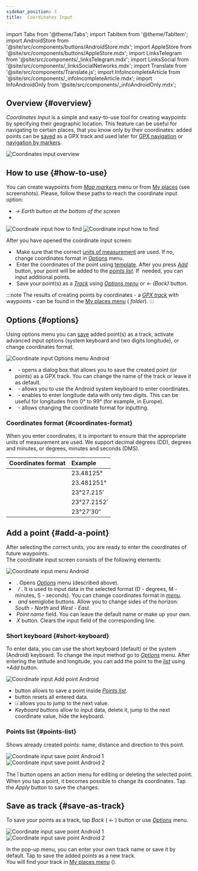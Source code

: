 ```yaml
---
sidebar_position: 3
title:  Coordinates Input
---
```


import Tabs from '@theme/Tabs';
import TabItem from '@theme/TabItem';
import AndroidStore from '@site/src/components/buttons/AndroidStore.mdx';
import AppleStore from '@site/src/components/buttons/AppleStore.mdx';
import LinksTelegram from '@site/src/components/_linksTelegram.mdx';
import LinksSocial from '@site/src/components/_linksSocialNetworks.mdx';
import Translate from '@site/src/components/Translate.js';
import InfoIncompleteArticle from '@site/src/components/_infoIncompleteArticle.mdx';
import InfoAndroidOnly from '@site/src/components/_infoAndroidOnly.mdx';


<InfoAndroidOnly />

## Overview {#overview}

*Coordinates Input* is a simple and easy-to-use tool for creating waypoints by specifying their geographic location. This feature can be useful for navigating to certain places, that you know only by their coordinates: added points can be [saved](#save-as-track) as a GPX track and used later for [GPX navigation](../navigation/setup/gpx-navigation.md) or [navigation by markers](../navigation/setup/markers-navigation.md#add-gpx).  

![Coordinates input overview](@site/static/img/plan-route/coordinates_input/coordinates_input_overview.png) 

## How to use {#how-to-use}

You can create waypoints from *[Map markers](../personal/markers.md#actions)* menu or from [My places](../personal/myplaces.md) (see screenshots). Please, follow these paths to reach the coordinate input option:
  - *<Translate android="true" ids="shared_string_menu,shared_string_my_places,shared_string_gpx_tracks"/> → Earth button at the bottom of the screen*
  - *<Translate android="true" ids="shared_string_menu,map_markers_item,shared_string_more_without_dots,coordinate_input"/>*

![Coordinate input how to find](@site/static/img/plan-route/coordinates_input/coordinates_input_how_to_find_1.png) ![Coordinate input how to find](@site/static/img/plan-route/coordinates_input/coordinates_input_how_to_find_2.png) 

After you have opened the coordinate input screen:

- &nbsp;Make sure that the correct [units of measurement](#coordinates-format) are used. If no, change coordinates format in [Options](#options) menu.  
- &nbsp;Enter the coordinates of the point using [template](#add-a-point). After you press *[Add](#add-a-point)* button, your point will be added to the *[points list](#points-list)*. If &nbsp;needed, you can input additional points.  
- &nbsp;Save your point(s) as a *[Track](../personal/tracks/manage-tracks.md)* using *[Options menu](#options)* or &#8592; *(Back)* button.  

:::note
The results of creating points by coordinates - a *[GPX track](../personal/tracks/manage-tracks.md)* with waypoints - can be found in the [My places menu](../personal/myplaces.md) (*<Translate android="true" ids="shared_string_menu,shared_string_my_places,shared_string_gpx_tracks,map_markers_item"/> folder*).
:::

## Options {#options}

Using options menu you can [save](#save-as-track) added point(s) as a track, activate advanced input options (system keyboard and two digits longitude), or change coordinates format.

![Coordinate input Options menu Android](@site/static/img/plan-route/coordinates_input/coordinates_input_options.png)

- &nbsp;*<Translate android="true" ids="coord_input_save_as_track"/>* - opens a dialog box that allows you to save the created point (or points) as a GPX track. You can change the name of&nbsp;the track or leave it as default.
- &nbsp;*<Translate android="true" ids="use_system_keyboard"/>* - allows you to use the Android system keyboard to enter coordinates.
- &nbsp;*<Translate android="true" ids="use_two_digits_longitude"/>* - enables to enter longitude data with only two digits. This can be useful for longitudes from 0° to 99° (for example, in Europe).
- &nbsp;*<Translate android="true" ids="coordinates_format"/>* - allows changing the coordinate format for inputting.  

### Coordinates format {#coordinates-format}

When you enter coordinates, it is important to ensure that the appropriate units of measurement are used. We support decimal degrees&nbsp;(DD), degrees and minutes, or degrees, minutes and seconds&nbsp;(DMS).  

|Coordinates format| Example |
|:------|:------|
|<Translate android="true" ids="dd_ddddd_format"/> |23.48125°|
|<Translate android="true" ids="dd_dddddd_format"/> | 23.481251°|
|<Translate android="true" ids="dd_mm_mmm_format"/> | 23°27.215′|
|<Translate android="true" ids="dd_mm_mmmm_format"/> | 23°27.2152′|
|<Translate android="true" ids="dd_mm_ss_format"/> | 23°27′30″|

## Add a point {#add-a-point}

After selecting the correct units, you are ready to enter the coordinates of future waypoints.  
The coordinate input screen consists of the following elements:

![Coordinate input menu Android](@site/static/img/plan-route/coordinates_input/coordinates_input_add_point.png) 

- &nbsp;*<Translate android="true" ids="shared_string_options"/>*. Opens *[Options](#options)* menu (described above).
- &nbsp;*<Translate android="true" ids="navigate_point_latitude"/> / <Translate android="true" ids="navigate_point_longitude"/>*. It is used to input data in the selected format (D - degrees, M - minutes, S - seconds). You can change coordinates format in *[<Translate android="true" ids="shared_string_options"/> menu](#options)*.
- &nbsp;*<Translate android="true" ids="navigate_point_latitude"/> and <Translate android="true" ids="navigate_point_longitude"/>* semiglobe buttons. Allow you to change sides of the horizon: *South - North* and *West - East*.
- &nbsp;*Point name* field. You can leave the default name or make up your own.  
- &nbsp;*X* button. Clears the input field of the corresponding line.  

### Short keyboard {#short-keyboard}

To enter data, you can use the short keyboard (default) or the system (Android) keyboard. To change the input method go to *[Options](#options)* menu. After entering the latitude and longitude, you can add the point to the *[list](#points-list)* using *+Add* button.

![Coordinate input Add point Android](@site/static/img/plan-route/coordinates_input/coordinates_input_keyboard.png)  

- *<Translate android="true" ids="shared_string_add"/>* button allows to save a point inside *[Points list](#points-list)*.
- *<Translate android="true" ids="shared_string_clear"/>* button resets all entered data.
- &#9032; allows you to jump to the next value.
- *Keyboard buttons* allow to input data, delete it, jump to the next coordinate value, hide the keyboard. 

### Points list {#points-list}

Shows already created points: name, distance and direction to this point.

![Coordinate input save point Android 1](@site/static/img/plan-route/coordinates_input/coordinates_input_points_list_1.png) ![Coordinate input save point Android 2](@site/static/img/plan-route/coordinates_input/coordinates_input_points_list_2.png)

The **⁝** button opens an action menu for editing or deleting the selected point. 
When you tap a point, it becomes possible to change its coordinates. Tap the *Apply* button to save the changes.


## Save as track {#save-as-track}

To save your points as a track, tap *Back* ( &#8592; ) button or use *[Options](#options)* menu.

![Coordinate input save point Android 1](@site/static/img/plan-route/coordinates_input/coordinates_input_save.png) ![Coordinate input save point Android 2](@site/static/img/plan-route/coordinates_input/coordinates_input_my_places_list.png)

In the pop-up menu, you can enter your own track name or save it by default. Tap <Translate android="true" ids="shared_string_save"/> to save the added points as a new track.  
You will find your track in [My places menu](../personal/myplaces.md) (<Translate android="true" ids="shared_string_menu,shared_string_my_places,shared_string_gpx_tracks,map_markers_item"/>).
